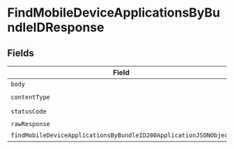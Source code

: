 # FindMobileDeviceApplicationsByBundleIDResponse


## Fields

| Field                                                                                                                                           | Type                                                                                                                                            | Required                                                                                                                                        | Description                                                                                                                                     |
| ----------------------------------------------------------------------------------------------------------------------------------------------- | ----------------------------------------------------------------------------------------------------------------------------------------------- | ----------------------------------------------------------------------------------------------------------------------------------------------- | ----------------------------------------------------------------------------------------------------------------------------------------------- |
| `body`                                                                                                                                          | *Uint8Array*                                                                                                                                    | :heavy_minus_sign:                                                                                                                              | N/A                                                                                                                                             |
| `contentType`                                                                                                                                   | *string*                                                                                                                                        | :heavy_check_mark:                                                                                                                              | N/A                                                                                                                                             |
| `statusCode`                                                                                                                                    | *number*                                                                                                                                        | :heavy_check_mark:                                                                                                                              | N/A                                                                                                                                             |
| `rawResponse`                                                                                                                                   | [AxiosResponse>](https://axios-http.com/docs/res_schema)                                                                                        | :heavy_minus_sign:                                                                                                                              | N/A                                                                                                                                             |
| `findMobileDeviceApplicationsByBundleID200ApplicationJSONObject`                                                                                | [FindMobileDeviceApplicationsByBundleId200ApplicationJSON](../../models/operations/findmobiledeviceapplicationsbybundleid200applicationjson.md) | :heavy_minus_sign:                                                                                                                              | OK                                                                                                                                              |